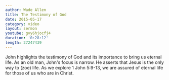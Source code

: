 ```yaml
---
author: Wade Allen
title: The Testimony of God
date: 2015-05-17
category: video
layout: sermon
youtube: gvy6hjocfj4
duration: '0:28:12'
length: 27247439
---
```


John highlights the testimony of God and its importance to bring us eternal life. As an old man, John's focus is narrow. He asserts that Jesus is the only way to (zoe) life. As we explore 1 John 5:9-13, we are assured of eternal life for those of us who are in Christ.

